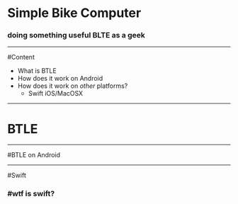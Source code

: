 # Simple Bike Computer
### doing something useful BLTE as a geek

---

#Content
* What is BTLE
* How does it work on Android
* How does it work on *other* platforms?
	* Swift iOS/MacOSX

---

# BTLE

---

#BTLE on Android

---

#Swift
### #wtf is swift?




